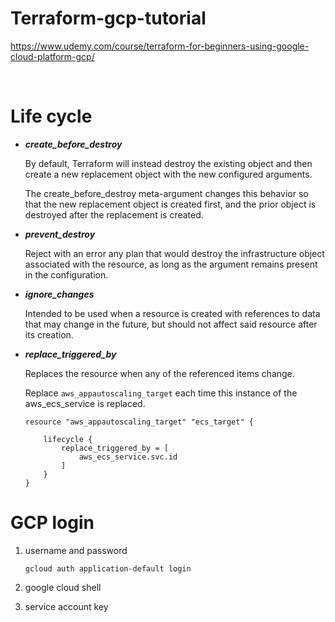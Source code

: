 # Terraform-gcp-tutorial
https://www.udemy.com/course/terraform-for-beginners-using-google-cloud-platform-gcp/

<br/>

# Life cycle 

- ***create_before_destroy***

    By default, Terraform will instead destroy the existing object and then create a new replacement object with the new configured arguments. 
    
    The create_before_destroy meta-argument changes this behavior so that the new replacement object is created first, and the prior object is destroyed after the replacement is created.


- ***prevent_destroy***

    Reject with an error any plan that would destroy the infrastructure object associated with the resource, as long as the argument remains present in the configuration.

- ***ignore_changes***

    Intended to be used when a resource is created with references to data that may change in the future, but should not affect said resource after its creation.

- ***replace_triggered_by***

    Replaces the resource when any of the referenced items change.


    Replace `aws_appautoscaling_target` each time this instance of the aws_ecs_service is replaced.

    ```
    resource "aws_appautoscaling_target" "ecs_target" {

        lifecycle {
            replace_triggered_by = [
                aws_ecs_service.svc.id
            ]
        }
    }
    ```


# GCP login
1. username and password
     
     ```gcloud auth application-default login ```

2. google cloud shell
3. service account key